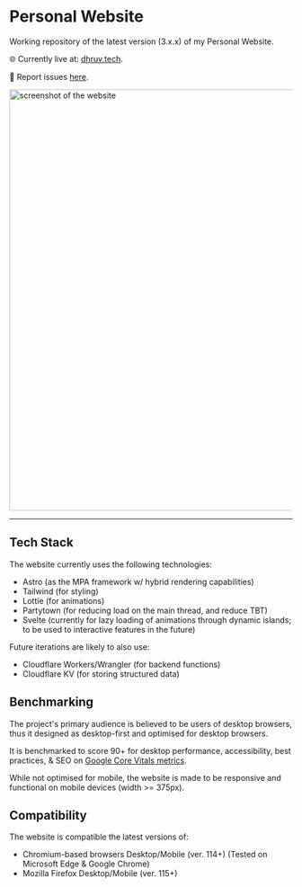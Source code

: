 # Personal Website

Working repository of the latest version (3.x.x) of my Personal Website.

🌐 Currently live at: [dhruv.tech](https://dhruv.tech/).

📝 Report issues [here](https://github.com/dhruv-tech/dhruv.tech/issues).

<img alt="screenshot of the website" src="https://github.com/dhruv-tech/dhruv.tech/assets/26849655/526a34d5-1013-47ba-bb6d-51e3ba617753" width="750">

---

## Tech Stack

The website currently uses the following technologies:

* Astro (as the MPA framework w/ hybrid rendering capabilities)
* Tailwind (for styling)
* Lottie (for animations)
* Partytown (for reducing load on the main thread, and reduce TBT)
* Svelte (currently for lazy loading of animations through dynamic islands; to be used to interactive features in the future)

Future iterations are likely to also use:

* Cloudflare Workers/Wrangler (for backend functions)
* Cloudflare KV (for storing structured data)

## Benchmarking

The project's primary audience is believed to be users of desktop browsers, thus it designed as desktop-first and optimised for desktop browsers.

It is benchmarked to score 90+ for desktop performance, accessibility, best practices, & SEO on [Google Core Vitals metrics](pagespeed.web.dev).

While not optimised for mobile, the website is made to be responsive and functional on mobile devices (width >= 375px).

## Compatibility

The website is compatible the latest versions of:

* Chromium-based browsers Desktop/Mobile (ver. 114+) (Tested on Microsoft Edge & Google Chrome)
* Mozilla Firefox Desktop/Mobile (ver. 115+)

